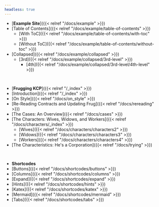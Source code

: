 ```yaml
---
headless: true
---
```


- [**Example Site**]({{< relref "/docs/example" >}})
- [Table of Contents]({{< relref "/docs/example/table-of-contents" >}})
  - [With ToC]({{< relref "/docs/example/table-of-contents/with-toc" >}})
  - [Without ToC]({{< relref "/docs/example/table-of-contents/without-toc" >}})
- [Collapsed]({{< relref "/docs/example/collapsed" >}})
  - [3rd]({{< relref "/docs/example/collapsed/3rd-level" >}})
    - [4th]({{< relref "/docs/example/collapsed/3rd-level/4th-level" >}})
<br />

- [**Frugging KCP**]({{< relref "/_index" >}})
- [Introduction]({{< relref "/_index" >}})
- [On Style]({{< relref "/docs/on_style" >}})
- [Re-Reading Contracts and Updating Frug]({{< relref "/docs/rereading" >}})
- [The Cases: An Overview]({{< relref "/docs/cases" >}})
- [The Characters: Wives, Widows, and Workers]({{< relref "/docs/characters/_index" >}})
   - [Wives]({{< relref "/docs/characters/characters2" >}})
   - [Widows]({{< relref "/docs/characters/characters3" >}})
   - [Workers]({{< relref "/docs/characters/characters4" >}})
- [The Characteristics: He's a Corporation]({{< relref "/docs/trying" >}})
<br />

- **Shortcodes**
- [Buttons]({{< relref "/docs/shortcodes/buttons" >}})
- [Columns]({{< relref "/docs/shortcodes/columns" >}})
- [Expand]({{< relref "/docs/shortcodes/expand" >}})
- [Hints]({{< relref "/docs/shortcodes/hints" >}})
- [Katex]({{< relref "/docs/shortcodes/katex" >}})
- [Mermaid]({{< relref "/docs/shortcodes/mermaid" >}})
- [Tabs]({{< relref "/docs/shortcodes/tabs" >}})
<br />
